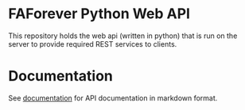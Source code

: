 # FAForever Python Web API
This repository holds the web api (written in python) that is run on the server to
provide required REST services to clients.

# Documentation

See [documentation](documentation.apibp) for API documentation in markdown format.

